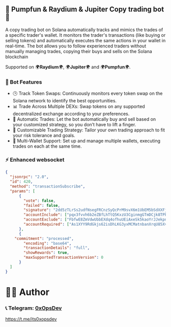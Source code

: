 ## 🚀 **Pumpfun** & **Raydium**  & **Jupiter** Copy trading bot 🤖

A copy trading bot on Solana automatically tracks and mimics the trades of a specific trader's wallet. It monitors the trader's transactions (like buying or selling tokens) and automatically executes the same actions in your wallet in real-time. The bot allows you to follow experienced traders without manually managing trades, copying their buys and sells on the Solana blockchain

Supported on 🌍**Raydium**🌍, 🌍**Jupiter**🌍 and 🌍**Pumpfun**🌍.

### 📖 Bot Features

- 🕒 Track Token Swaps: Continuously monitors every token swap on the Solana network to identify the best opportunities.
- 📊 Trade Across Multiple DEXs: Swap tokens on any supported decentralized exchange according to your preferences.
- 🎯 Automatic Trades: Let the bot automatically buy and sell based on your customized strategy, so you don’t have to lift a finger.
- 🔧 Customizable Trading Strategy: Tailor your own trading approach to fit your risk tolerance and goals.
- 🚨 Multi-Wallet Support: Set up and manage multiple wallets, executing trades on each at the same time.

### ⚡ Enhanced websocket

```json
{
  "jsonrpc": "2.0",
  "id": 420,
  "method": "transactionSubscribe",
  "params": [
      {
        "vote": false,
        "failed": false,
        "signature": "2dd5zTLrSs2udfNsegFRCnzSyQcPrM9svX6m1UbEM5bSdXXFj3XpqaodtKarLYFP2mTVUsV27sRDdZCgcKhjeD9S",
        "accountInclude": ["pqx3fvvh6b2eZBfLhTtQ5KxzU3CginmgGTmDCjk8TPP"],
        "accountExclude": ["FbfwE8ZmVdwUbbEXdq4ofhuUEiAxeSk5kaoYrJJekpnZ"],
        "accountRequired": ["As1XYY9RdGkjs62isDhLKG3yxMCMatnbanXrqU85XvXW"]
      },
      {
	"commitment": "processed",
    	"encoding": "base64",
    	"transactionDetails": "full",
    	"showRewards": true,
    	"maxSupportedTransactionVersion": 0
      }
  ]
}
```

# 👨‍💻 Author
### 📞 Telegram: [0xOpsDev](https://t.me/its0xopsdev)   
https://t.me/its0xopsdev
